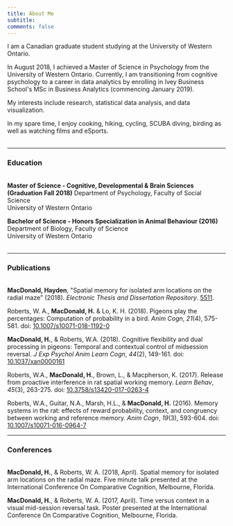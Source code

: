 ```yaml
---
title: About Me
subtitle:
comments: false
---
```


I am a Canadian graduate student studying at the University of Western Ontario.

In August 2018, I achieved a Master of Science in Psychology from the University of Western Ontario. Currently, I am transitioning from cognitive psychology to a career in data analytics by enrolling in Ivey Business School's MSc in Business Analytics (commencing January 2019).

My interests include research, statistical data analysis, and data visualization.

In my spare time, I enjoy cooking, hiking, cycling, SCUBA diving, birding as well as watching films and eSports.  
&nbsp;

-------

### Education
&nbsp;  
**Master of Science - Cognitive, Developmental & Brain Sciences (Graduation Fall 2018)**
Department of Psychology, Faculty of Social Science  
University of Western Ontario  

**Bachelor of Science - Honors Specialization in Animal Behaviour (2016)**  
Department of Biology, Faculty of Science  
University of Western Ontario  
&nbsp;  

-------

### Publications  
&nbsp;  
**MacDonald, Hayden**, "Spatial memory for isolated arm locations on the radial maze" (2018). *Electronic Thesis and Dissertation Repository*. [5511](https://ir.lib.uwo.ca/etd/5511).  

Roberts, W. A., **MacDonald, H.** & Lo, K. H. (2018). Pigeons play the percentages: Computation of probability in a bird. *Anim Cogn*, *21*(4), 575-581. doi: [10.1007/s10071-018-1192-0](https://link.springer.com/article/10.1007%2Fs10071-018-1192-0)

**MacDonald, H.**, & Roberts, W.A. (2018). Cognitive flexibility and dual processing in pigeons: Temporal and contextual control of midsession reversal. *J Exp Psychol Anim Learn Cogn*, *44*(2), 149-161. doi: [10.1037/xan0000161](http://psycnet.apa.org/record/2018-07553-001)

Roberts, W.A., **MacDonald, H.**, Brown, L., & Macpherson, K. (2017). Release from proactive interference in rat spatial working memory. *Learn Behav*, *45*(3), 263-275. doi: [10.3758/s13420-017-0263-4](https://link.springer.com/article/10.3758%2Fs13420-017-0263-4)

Roberts, W.A., Guitar, N.A., Marsh, H.L., & **MacDonald, H.** (2016). Memory systems in the rat: effects of reward probability, context, and congruency between working and reference memory. *Anim Cogn*, *19*(3), 593-604. doi: [10.1007/s10071-016-0964-7](https://link.springer.com/article/10.1007%2Fs10071-016-0964-7)

-------

### Conferences
&nbsp;  
**MacDonald, H.**, & Roberts, W. A. (2018, April). Spatial memory for isolated arm locations on the radial maze. Five minute talk presented at the International Conference On Comparative Cognition, Melbourne, Florida.

**MacDonald, H.**, & Roberts, W. A. (2017, April). Time versus context in a visual mid-session reversal task. Poster presented at the International Conference On Comparative Cognition, Melbourne, Florida.

